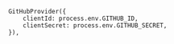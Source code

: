    	GitHubProvider({
    		clientId: process.env.GITHUB_ID,
    		clientSecret: process.env.GITHUB_SECRET,
    	}),
